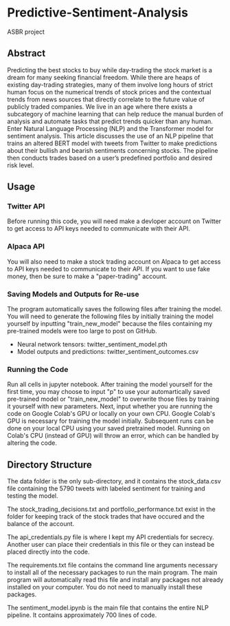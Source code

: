 # Predictive-Sentiment-Analysis
ASBR project
## Abstract
Predicting the best stocks to buy while day-trading the stock market is a dream for many seeking financial freedom. While there are heaps of existing day-trading strategies, many of them involve long hours of strict human focus on the numerical trends of stock prices and the contextual trends from news sources that directly correlate to the future value of publicly traded companies. We live in an age where there exists a subcategory of machine learning that can help reduce the manual burden of analysis and automate tasks that predict trends quicker than any human. Enter Natural Language Processing (NLP) and the Transformer model for sentiment analysis. This article discusses the use of an NLP pipeline that trains an altered BERT model with tweets from Twitter to make predictions about their bullish and bearish sentiments concerning stocks. The pipeline then conducts trades based on a user’s predefined portfolio and desired risk level.
## Usage

### Twitter API
Before running this code, you will need make a devloper account on Twitter to get access to API keys needed to communicate with their API.

### Alpaca API
You will also need to make a stock trading account on Alpaca to get access to API keys needed to communicate to their API. If you want to use fake money, then be sure to make a "paper-trading" account.

### Saving Models and Outputs for Re-use
The program automatically saves the following files after training the model. You will need to generate the following files by initially training the model yourself by inputting "train_new_model" because the files containing my pre-trained models were too large to post on GitHub.

-   Neural network tensors: twitter_sentiment_model.pth   
-   Model outputs and predictions: twitter_sentiment_outcomes.csv   
### Running the Code
Run all cells in jupyter notebook. After training the model yourself for the first time, you may choose to input "p" to use your automartically saved pre-trained model or "train_new_model" to overwrite those files by training it yourself with new parameters.
Next, input whether you are running the code on Google Colab's GPU or locally on your own CPU. Google Colab's GPU is necessary for training the model initially. Subsequent runs can be done on your local CPU using your saved pretrained model. Running on Colab's CPU (instead of GPU) will throw an error, which can be handled by altering the code.

## Directory Structure
The data folder is the only sub-directory, and it contains the stock_data.csv file containing the 5790 tweets with labeled sentiment for training and testing the model.

The stock_trading_decisions.txt and portfolio_performance.txt exist in the folder for keeping track of the stock trades that have occured and the balance of the account.

The api_credentials.py file is where I kept my API credentials for secrecy. Another user can place their credentials in this file or they can instead be placed directly into the code.

The requirements.txt file contains the command line arguments necessary to install all of the necessary packages to run the main program. The main program will automatically read this file and install any packages not already installed on your computer. You do not need to manually install these packages.

The sentiment_model.ipynb is the main file that contains the entire NLP pipeline. It contains approximately 700 lines of code.
